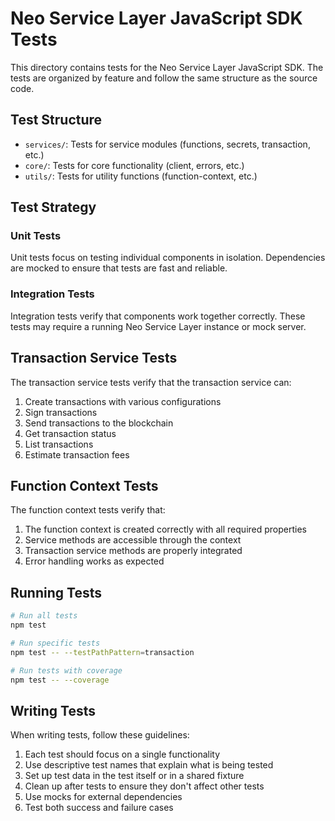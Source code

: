# Neo Service Layer JavaScript SDK Tests

This directory contains tests for the Neo Service Layer JavaScript SDK. The tests are organized by feature and follow the same structure as the source code.

## Test Structure

- `services/`: Tests for service modules (functions, secrets, transaction, etc.)
- `core/`: Tests for core functionality (client, errors, etc.)
- `utils/`: Tests for utility functions (function-context, etc.)

## Test Strategy

### Unit Tests

Unit tests focus on testing individual components in isolation. Dependencies are mocked to ensure that tests are fast and reliable.

### Integration Tests

Integration tests verify that components work together correctly. These tests may require a running Neo Service Layer instance or mock server.

## Transaction Service Tests

The transaction service tests verify that the transaction service can:

1. Create transactions with various configurations
2. Sign transactions
3. Send transactions to the blockchain
4. Get transaction status
5. List transactions
6. Estimate transaction fees

## Function Context Tests

The function context tests verify that:

1. The function context is created correctly with all required properties
2. Service methods are accessible through the context
3. Transaction service methods are properly integrated
4. Error handling works as expected

## Running Tests

```bash
# Run all tests
npm test

# Run specific tests
npm test -- --testPathPattern=transaction

# Run tests with coverage
npm test -- --coverage
```

## Writing Tests

When writing tests, follow these guidelines:

1. Each test should focus on a single functionality
2. Use descriptive test names that explain what is being tested
3. Set up test data in the test itself or in a shared fixture
4. Clean up after tests to ensure they don't affect other tests
5. Use mocks for external dependencies
6. Test both success and failure cases
